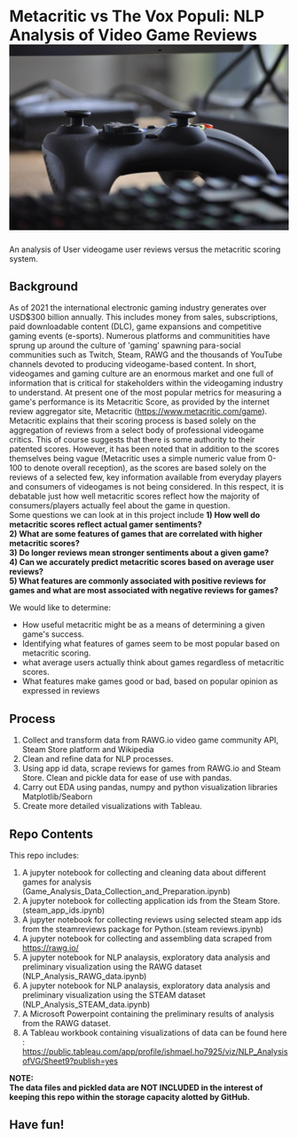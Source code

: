 # Metacritic vs The Vox Populi: NLP Analysis of Video Game Reviews                                                                                            ![Videogame_analysis_image](technology-ge12d8af74_1280.jpg)
An analysis of User videogame user reviews versus the metacritic scoring system.
## Background  

As of 2021 the international electronic gaming industry generates over USD$300 billion annually.  This includes money from sales, subscriptions, paid downloadable content (DLC),
game expansions and competitive gaming events (e-sports). Numerous platforms and communitities have sprung up around the culture of 'gaming' spawning para-social communities such as Twitch, Steam, RAWG and the thousands of YouTube channels devoted to producing videogame-based content.
In short, videogames and gaming culture are an enormous market and one full of information that is critical for stakeholders within the videogaming industry to understand.
At present one of the most popular metrics for measuring a game's performance is its Metacritic Score, as provided by the internet review aggregator site, Metacritic (https://www.metacritic.com/game).
Metacritic explains that their scoring process is based solely on the aggregation of reviews from a select body of professional videogame critics. This of course suggests that there is some authority to their patented scores. However, it has been noted that in addition to the scores themselves being vague (Metacritic uses a simple numeric value from 0-100 to denote overall reception), as the scores are based solely on the reviews of a selected few, key information available from everyday players and consumers of videogames is not being considered. In this respect, it is debatable just how well metacritic scores reflect how the majority of consumers/players actually feel about the game in question.    
Some questions we can look at in this project include
**1) How well do metacritic scores reflect actual gamer sentiments?**  
**2) What are some features of games that are correlated with higher metacritic scores?**   
**3) Do longer reviews mean stronger sentiments about a given game?**  
**4) Can we accurately predict metacritic scores based on average user reviews?**  
**5) What features are commonly associated with positive reviews for games and what are most associated with negative reviews for games?**  

We would like to determine:
- How useful metacritic might be as a means of determining a given game's success.
- Identifying what features of games seem to be most popular based on metacritic scoring. 
- what average users actually think about games regardless of metacritic scores. 
- What features make games good or bad, based on popular opinion as expressed in reviews 

## Process
1. Collect and transform data from RAWG.io video game community API, Steam Store platform and Wikipedia 
2. Clean and refine data for NLP processes.
3. Using app id data, scrape reviews for games from RAWG.io and Steam Store. Clean and pickle data for ease of use with pandas.
4. Carry out EDA using pandas, numpy and python visualization libraries Matplotlib/Seaborn
5. Create more detailed visualizations with Tableau.

## Repo Contents   
This repo includes:  
1. A jupyter notebook for collecting and cleaning data about different games for analysis (Game_Analysis_Data_Collection_and_Preparation.ipynb)
2. A jupyter notebook for collecting application ids from the Steam Store.(steam_app_ids.ipynb)  
3. A jupyter notebook for collecting reviews using selected steam app ids from the steamreviews package for Python.(steam reviews.ipynb)
4. A jupyter notebook for collecting and assembling data scraped from https://rawg.io/
5. A jupyter notebook for NLP analaysis, exploratory data analysis and preliminary visualization using the RAWG dataset (NLP_Analysis_RAWG_data.ipynb)
6. A jupyter notebook for NLP analaysis, exploratory data analysis and preliminary visualization using the STEAM dataset (NLP_Analysis_STEAM_data.ipynb)   
7. A Microsoft Powerpoint containing the preliminary results of analysis from the RAWG dataset.
8. A Tableau workbook containing visualizations of data can be found here : https://public.tableau.com/app/profile/ishmael.ho7925/viz/NLP_AnalysisofVG/Sheet9?publish=yes 

**NOTE:**  
**The data files and pickled data are NOT INCLUDED in the interest of keeping this repo within the storage capacity alotted by GitHub.** 

## Have fun! 
